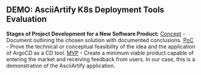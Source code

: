 ## DEMO: AsciiArtify K8s Deployment Tools Evaluation

**Stages of Project Development for a New Software Product:**
[Concept](https://github.com/andrefanatic/AsciiArtify/blob/main/doc/Concept.md) - Document outlining the chosen solution with documented conclusions.
[PoC](https://github.com/andrefanatic/AsciiArtify/blob/main/doc/POC.md) - Prove the technical or conceptual feasibility of the idea and the application of ArgoCD as a CD tool.
[MVP](https://github.com/andrefanatic/AsciiArtify/blob/main/doc/MVP.md) - Create a minimum viable product capable of entering the market and receiving feedback from users. In our case, this is a demonstration of the AsciiArtify application.